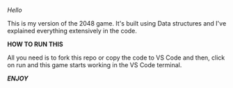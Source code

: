 *Hello* 

This is my version of the 2048 game. It's built using Data structures and I've explained everything extensively in the code. 

**HOW TO RUN THIS** 

All you need is to fork this repo or copy the code to VS Code and then, click on run and this game starts working in the VS Code terminal. 

***ENJOY*** 

